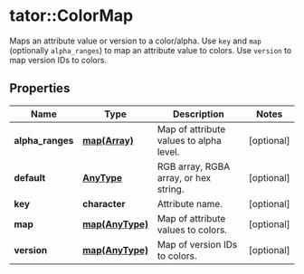# tator::ColorMap

Maps an attribute value or version to a color/alpha. Use `key` and `map` (optionally `alpha_ranges`) to map an attribute value to colors. Use `version` to map version IDs to colors.
## Properties
Name | Type | Description | Notes
------------ | ------------- | ------------- | -------------
**alpha_ranges** | [**map(Array)**](array.md) | Map of attribute values to alpha level. | [optional] 
**default** | [**AnyType**](.md) | RGB array, RGBA array, or hex string. | [optional] 
**key** | **character** | Attribute name. | [optional] 
**map** | [**map(AnyType)**](AnyType.md) | Map of attribute values to colors. | [optional] 
**version** | [**map(AnyType)**](AnyType.md) | Map of version IDs to colors. | [optional] 


